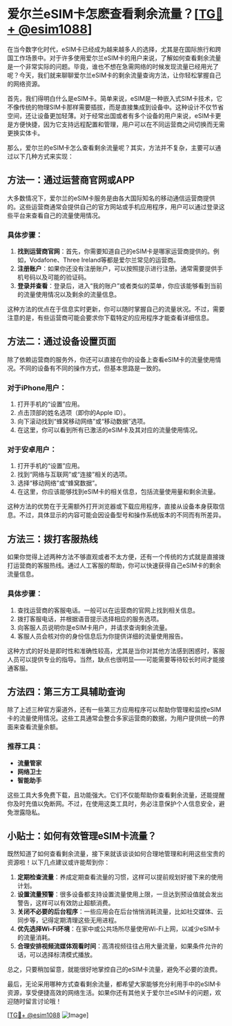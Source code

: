 # 爱尔兰eSIM卡怎麽查看剩余流量？[[TG💪+ @esim1088](https://t.me/s/esim1088)]

在当今数字化时代，eSIM卡已经成为越来越多人的选择，尤其是在国际旅行和跨国工作场景中。对于许多使用爱尔兰eSIM卡的用户来说，了解如何查看剩余流量是一个非常实际的问题。毕竟，谁也不想在急需网络的时候发现流量已经用光了呢？今天，我们就来聊聊爱尔兰eSIM卡的剩余流量查询方法，让你轻松掌握自己的网络资源。

首先，我们得明白什么是eSIM卡。简单来说，eSIM是一种嵌入式SIM卡技术，它不像传统的物理SIM卡那样需要插拔，而是直接集成到设备中。这种设计不仅节省空间，还让设备更加轻薄。对于经常出国或者有多个设备的用户来说，eSIM卡更是方便快捷，因为它支持远程配置和管理，用户可以在不同运营商之间切换而无需更换实体卡。

那么，爱尔兰的eSIM卡怎么查看剩余流量呢？其实，方法并不复杂，主要可以通过以下几种方式来实现：

## 方法一：通过运营商官网或APP

大多数情况下，爱尔兰的eSIM卡服务是由各大国际知名的移动通信运营商提供的。这些运营商通常会提供自己的官方网站或手机应用程序，用户可以通过登录这些平台来查看自己的流量使用情况。

### 具体步骤：
1. **找到运营商官网**：首先，你需要知道自己的eSIM卡是哪家运营商提供的。例如，Vodafone、Three Ireland等都是爱尔兰常见的运营商。
2. **注册账户**：如果你还没有注册账户，可以按照提示进行注册。通常需要提供手机号码以及可能的验证码。
3. **登录并查看**：登录后，进入“我的账户”或者类似的菜单，你应该能够看到当前的流量使用情况以及剩余的流量信息。

这种方法的优点在于信息实时更新，你可以随时掌握自己的流量状况。不过，需要注意的是，有些运营商可能会要求你下载特定的应用程序才能查看详细信息。

## 方法二：通过设备设置页面

除了依赖运营商的服务外，你还可以直接在你的设备上查看eSIM卡的流量使用情况。不同的设备有不同的操作方式，但基本思路是一致的。

### 对于iPhone用户：
1. 打开手机的“设置”应用。
2. 点击顶部的姓名选项（即你的Apple ID）。
3. 向下滚动找到“蜂窝移动网络”或“移动数据”选项。
4. 在这里，你可以看到所有已激活的eSIM卡及其对应的流量使用情况。

### 对于安卓用户：
1. 打开手机的“设置”应用。
2. 找到“网络与互联网”或“连接”相关的选项。
3. 选择“移动网络”或“蜂窝数据”。
4. 在这里，你应该能够找到eSIM卡的相关信息，包括流量使用量和剩余流量。

这种方法的优势在于无需额外打开浏览器或下载应用程序，直接从设备本身获取信息。不过，具体显示的内容可能会因设备型号和操作系统版本的不同而有所差异。

## 方法三：拨打客服热线

如果你觉得上述两种方法不够直观或者不太方便，还有一个传统的方式就是直接拨打运营商的客服热线。通过人工客服的帮助，你可以快速获得自己eSIM卡的剩余流量信息。

### 具体步骤：
1. 查找运营商的客服电话。一般可以在运营商的官网上找到相关信息。
2. 拨打客服电话，并根据语音提示选择相应的服务选项。
3. 向客服人员说明你是eSIM卡用户，并请求查询剩余流量。
4. 客服人员会核对你的身份信息后为你提供详细的流量使用报告。

这种方式的好处是即时性和准确性较高，尤其是当你对其他方法感到困惑时，客服人员可以提供专业的指导。当然，缺点也很明显——可能需要等待较长时间才能接通客服。

## 方法四：第三方工具辅助查询

除了上述三种官方渠道外，还有一些第三方应用程序可以帮助你管理和监控eSIM卡的流量使用情况。这些工具通常会整合多家运营商的数据，为用户提供统一的界面来查看流量余额。

### 推荐工具：
- **流量管家**
- **网络卫士**
- **智能助手**

这些工具大多免费下载，且功能强大。它们不仅能帮助你查看剩余流量，还能提醒你及时充值以免断网。不过，在使用这类工具时，务必注意保护个人信息安全，避免泄露隐私。

## 小贴士：如何有效管理eSIM卡流量？

既然知道了如何查看剩余流量，接下来就该谈谈如何合理地管理和利用这些宝贵的资源啦！以下几点建议或许能帮到你：

1. **定期检查流量**：养成定期查看流量的习惯，这样可以提前规划好接下来的使用计划。
2. **设置流量预警**：很多设备都支持设置流量使用上限，一旦达到预设值就会发出警告，这样可以有效防止超额消费。
3. **关闭不必要的后台程序**：一些应用会在后台悄悄消耗流量，比如社交媒体、云同步等，记得定期清理这些无用进程。
4. **优先选择Wi-Fi环境**：在家中或公共场所尽量使用Wi-Fi上网，以减少eSIM卡的流量消耗。
5. **合理安排视频流媒体观看时间**：高清视频往往占用大量流量，如果条件允许的话，可以选择标清模式播放。

总之，只要稍加留意，就能很好地掌控自己的eSIM卡流量，避免不必要的浪费。

最后，无论采用哪种方式查看剩余流量，都希望大家能够充分利用手中的eSIM卡资源，享受便捷高效的网络生活。如果你还有其他关于爱尔兰eSIM卡的问题，欢迎随时留言讨论哦！

[[TG💪+ @esim1088](https://t.me/s/esim1088) ![Image](https://i.postimg.cc/4NQfJmqS/Snipaste-2025-05-13-00-14-12.png)]
